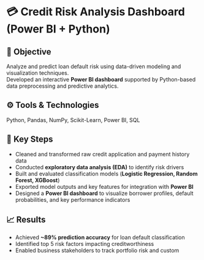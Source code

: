 # 💳 Credit Risk Analysis Dashboard (Power BI + Python)

## 🧠 Objective
Analyze and predict loan default risk using data-driven modeling and visualization techniques.  
Developed an interactive **Power BI dashboard** supported by Python-based data preprocessing and predictive analytics.

## ⚙️ Tools & Technologies
Python, Pandas, NumPy, Scikit-Learn, Power BI, SQL

## 🚀 Key Steps
- Cleaned and transformed raw credit application and payment history data  
- Conducted **exploratory data analysis (EDA)** to identify risk drivers  
- Built and evaluated classification models (**Logistic Regression, Random Forest, XGBoost**)  
- Exported model outputs and key features for integration with **Power BI**  
- Designed a **Power BI dashboard** to visualize borrower profiles, default probabilities, and key performance indicators

## 📈 Results
- Achieved **~89% prediction accuracy** for loan default classification  
- Identified top 5 risk factors impacting creditworthiness  
- Enabled business stakeholders to track portfolio risk and custom
